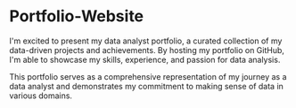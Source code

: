 # Portfolio-Website

I'm excited to present my data analyst portfolio, a curated collection of my data-driven projects and achievements. By hosting my portfolio on GitHub, I'm able to showcase my skills, experience, and passion for data analysis.

This portfolio serves as a comprehensive representation of my journey as a data analyst and demonstrates my commitment to making sense of data in various domains.

